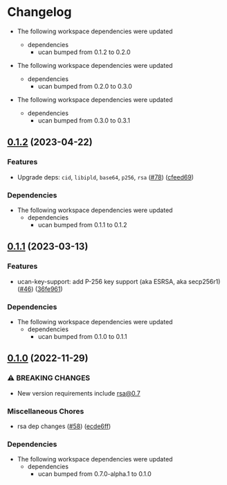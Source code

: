 # Changelog

* The following workspace dependencies were updated
  * dependencies
    * ucan bumped from 0.1.2 to 0.2.0

* The following workspace dependencies were updated
  * dependencies
    * ucan bumped from 0.2.0 to 0.3.0

* The following workspace dependencies were updated
  * dependencies
    * ucan bumped from 0.3.0 to 0.3.1

## [0.1.2](https://github.com/ucan-wg/rs-ucan/compare/ucan-key-support-v0.1.1...ucan-key-support-v0.1.2) (2023-04-22)


### Features

* Upgrade deps: `cid`, `libipld`, `base64`, `p256`, `rsa` ([#78](https://github.com/ucan-wg/rs-ucan/issues/78)) ([cfeed69](https://github.com/ucan-wg/rs-ucan/commit/cfeed6903d9a53d3728f35914d670e3b7920d88d))


### Dependencies

* The following workspace dependencies were updated
  * dependencies
    * ucan bumped from 0.1.1 to 0.1.2

## [0.1.1](https://github.com/ucan-wg/rs-ucan/compare/ucan-key-support-v0.1.0...ucan-key-support-v0.1.1) (2023-03-13)


### Features

* ucan-key-support: add P-256 key support (aka ESRSA, aka secp256r1) ([#46](https://github.com/ucan-wg/rs-ucan/issues/46)) ([36fe961](https://github.com/ucan-wg/rs-ucan/commit/36fe9617513a25c7815772204a9426e0ca75ef7e))


### Dependencies

* The following workspace dependencies were updated
  * dependencies
    * ucan bumped from 0.1.0 to 0.1.1

## [0.1.0](https://github.com/ucan-wg/rs-ucan/compare/ucan-key-support-v0.1.0...ucan-key-support-v0.1.0) (2022-11-29)


### ⚠ BREAKING CHANGES

* New version requirements include rsa@0.7

### Miscellaneous Chores

* rsa dep changes ([#58](https://github.com/ucan-wg/rs-ucan/issues/58)) ([ecde6ff](https://github.com/ucan-wg/rs-ucan/commit/ecde6ffce6ad07c1ccb1c9d2257a3f7650189afc))


### Dependencies

* The following workspace dependencies were updated
  * dependencies
    * ucan bumped from 0.7.0-alpha.1 to 0.1.0
